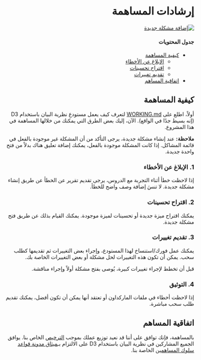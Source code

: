 <div dir="rtl">

# إرشادات المساهمة

[![إضافة مشكلة جديدة](https://img.shields.io/badge/add-new%20issue-269f42.svg?style=flat-square)](https://github.com/LaisRast/d3gt-ar/issues/new)

#### جدول المحتويات

- [كيفية المساهمة](#how-to-contribute)
  * [الإبلاغ عن الأخطاء](#report-bugs)
  * [اقتراح تحسينات](#suggest-enhancements)
  * [تقديم تغييرات](#submit-changes)
- [اتفاقية المساهم](#contributor-agreement)

## كيفية المساهمة

أولاً، اطلع على [WORKING.md](https://github.com/LaisRast/d3gt-ar/blob/master/WORKING.md) لتعرف كيف يعمل مستودع نظرية البيان باستخدام D3 (إنه بسيط جدًا في الواقع).
الآن، إليك بعض الطرق التي يمكنك من خلالها المساهمة في هذا المشروع.

**ملاحظة:** عند إنشاء مشكلة جديدة، يرجى التأكد من أن المشكلة غير موجودة بالفعل في قائمة المشاكل.
إذا كانت المشكلة موجودة بالفعل، يمكنك إضافة تعليق هناك بدلاً من فتح واحدة جديدة.

### 1. الإبلاغ عن الأخطاء

إذا لاحظت خطأ أثناء التجربة مع الدروس، يرجى تقديم تقرير عن الخطأ عن طريق إنشاء مشكلة جديدة.
لا تنسَ إضافة وصف واضح للخطأ.

### 2. اقتراح تحسينات

يمكنك اقتراح ميزة جديدة أو تحسينات لميزة موجودة.
يمكنك القيام بذلك عن طريق فتح مشكلة جديدة.

### 3. تقديم تغييرات

يمكنك عمل فورك/استنساخ لهذا المستودع، وإجراء بعض التغييرات ثم تقديمها كطلب سحب.
يمكن أن تكون هذه التغييرات لحل مشكلة أو بعض التغييرات الخاصة بك.

قبل أن تخطط لإجراء تغييرات كبيرة، يُوصى بفتح مشكلة أولاً وإجراء مناقشة.

### 4. التوثيق

إذا لاحظت أخطاء في ملفات الماركداون أو تعتقد أنها يمكن أن تكون أفضل، يمكنك تقديم طلب سحب مباشرة.

## اتفاقية المساهم

بالمساهمة، فإنك توافق على أننا قد نعيد توزيع عملك بموجب [الترخيص](https://github.com/LaisRast/d3gt-ar/blob/master/LICENSE) الخاص بنا.
يوافق الجميع المشاركين في نظرية البيان باستخدام D3 على الالتزام بـ[ميثاق مدونة قواعد سلوك المساهمين](https://github.com/LaisRast/d3gt-ar/blob/master/CODE_OF_CONDUCT.md) الخاصة بنا.

</div>
